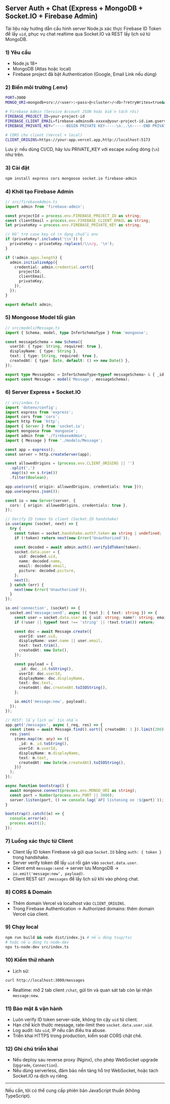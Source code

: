## Server Auth + Chat (Express + MongoDB + Socket.IO + Firebase Admin)

Tài liệu này hướng dẫn cấu hình server Node.js xác thực Firebase ID Token để lấy `uid`, phục vụ chat realtime qua Socket.IO và REST lấy lịch sử từ MongoDB.

### 1) Yêu cầu
- Node.js 18+
- MongoDB (Atlas hoặc local)
- Firebase project đã bật Authentication (Google, Email Link nếu dùng)

### 2) Biến môi trường (.env)
```bash
PORT=3000
MONGO_URI=mongodb+srv://<user>:<pass>@<cluster>/<db>?retryWrites=true&w=majority

# Firebase Admin (Service Account JSON hoặc biến tách rời)
FIREBASE_PROJECT_ID=your-project-id
FIREBASE_CLIENT_EMAIL=firebase-adminsdk-xxxxx@your-project-id.iam.gserviceaccount.com
FIREBASE_PRIVATE_KEY="-----BEGIN PRIVATE KEY-----\n...\n-----END PRIVATE KEY-----\n"

# CORS cho client (Vercel + local)
CLIENT_ORIGINS=https://your-app.vercel.app,http://localhost:5173
```
Lưu ý: nếu dùng CI/CD, hãy lưu PRIVATE_KEY với escape xuống dòng (`\n`) như trên.

### 3) Cài đặt
```bash
npm install express cors mongoose socket.io firebase-admin
```

### 4) Khởi tạo Firebase Admin
```ts
// src/firebaseAdmin.ts
import admin from 'firebase-admin';

const projectId = process.env.FIREBASE_PROJECT_ID as string;
const clientEmail = process.env.FIREBASE_CLIENT_EMAIL as string;
let privateKey = process.env.FIREBASE_PRIVATE_KEY as string;

// Hỗ trợ case key có \n dạng chuỗi env
if (privateKey?.includes('\\n')) {
  privateKey = privateKey.replace(/\\n/g, '\n');
}

if (!admin.apps.length) {
  admin.initializeApp({
    credential: admin.credential.cert({
      projectId,
      clientEmail,
      privateKey,
    }),
  });
}

export default admin;
```

### 5) Mongoose Model tối giản
```ts
// src/models/Message.ts
import { Schema, model, type InferSchemaType } from 'mongoose';

const messageSchema = new Schema({
  userId: { type: String, required: true },
  displayName: { type: String },
  text: { type: String, required: true },
  createdAt: { type: Date, default: () => new Date() },
});

export type MessageDoc = InferSchemaType<typeof messageSchema> & { _id: any };
export const Message = model('Message', messageSchema);
```

### 6) Server Express + Socket.IO
```ts
// src/index.ts
import 'dotenv/config';
import express from 'express';
import cors from 'cors';
import http from 'http';
import { Server } from 'socket.io';
import mongoose from 'mongoose';
import admin from './firebaseAdmin';
import { Message } from './models/Message';

const app = express();
const server = http.createServer(app);

const allowedOrigins = (process.env.CLIENT_ORIGINS || '')
  .split(',')
  .map((s) => s.trim())
  .filter(Boolean);

app.use(cors({ origin: allowedOrigins, credentials: true }));
app.use(express.json());

const io = new Server(server, {
  cors: { origin: allowedOrigins, credentials: true },
});

// Verify ID token từ client (Socket.IO handshake)
io.use(async (socket, next) => {
  try {
    const token = socket.handshake.auth?.token as string | undefined;
    if (!token) return next(new Error('Unauthorized'));

    const decoded = await admin.auth().verifyIdToken(token);
    socket.data.user = {
      uid: decoded.uid,
      name: decoded.name,
      email: decoded.email,
      picture: decoded.picture,
    };
    next();
  } catch (err) {
    next(new Error('Unauthorized'));
  }
});

io.on('connection', (socket) => {
  socket.on('message:send', async ({ text }: { text: string }) => {
    const user = socket.data.user as { uid: string; name?: string; email?: string } | undefined;
    if (!user || typeof text !== 'string' || !text.trim()) return;

    const doc = await Message.create({
      userId: user.uid,
      displayName: user.name || user.email,
      text: text.trim(),
      createdAt: new Date(),
    });

    const payload = {
      _id: doc._id.toString(),
      userId: doc.userId,
      displayName: doc.displayName,
      text: doc.text,
      createdAt: doc.createdAt.toISOString(),
    };

    io.emit('message:new', payload);
  });
});

// REST: lấy lịch sử tin nhắn
app.get('/messages', async (_req, res) => {
  const items = await Message.find().sort({ createdAt: 1 }).limit(200).lean();
  res.json(
    items.map((m: any) => ({
      _id: m._id.toString(),
      userId: m.userId,
      displayName: m.displayName,
      text: m.text,
      createdAt: new Date(m.createdAt).toISOString(),
    }))
  );
});

async function bootstrap() {
  await mongoose.connect(process.env.MONGO_URI as string);
  const port = Number(process.env.PORT || 3000);
  server.listen(port, () => console.log(`API listening on :${port}`));
}

bootstrap().catch((e) => {
  console.error(e);
  process.exit(1);
});
```

### 7) Luồng xác thực từ Client
- Client lấy ID token Firebase và gửi qua `Socket.IO` bằng `auth: { token }` trong handshake.
- Server verify token để lấy `uid` rồi gán vào `socket.data.user`.
- Client emit `message:send` -> server lưu MongoDB -> `io.emit('message:new', payload)`.
- Client REST `GET /messages` để lấy lịch sử khi vào phòng chat.

### 8) CORS & Domain
- Thêm domain Vercel và localhost vào `CLIENT_ORIGINS`.
- Trong Firebase Authentication → Authorized domains: thêm domain Vercel của client.

### 9) Chạy local
```bash
npm run build && node dist/index.js # nếu dùng tsup/tsc
# hoặc nếu dùng ts-node-dev
npx ts-node-dev src/index.ts
```

### 10) Kiểm thử nhanh
- Lịch sử:
```bash
curl http://localhost:3000/messages
```
- Realtime: mở 2 tab client `/chat`, gửi tin và quan sát tab còn lại nhận `message:new`.

### 11) Bảo mật & vận hành
- Luôn verify ID token server-side, không tin cậy `uid` từ client.
- Hạn chế kích thước message, rate-limit theo `socket.data.user.uid`.
- Log audit: lưu `uid`, IP nếu cần điều tra abuse.
- Triển khai HTTPS trong production, kiểm soát CORS chặt chẽ.

### 12) Ghi chú triển khai
- Nếu deploy sau reverse proxy (Nginx), cho phép WebSocket upgrade (`Upgrade`, `Connection`).
- Nếu dùng serverless, đảm bảo nền tảng hỗ trợ WebSocket, hoặc tách Socket.IO ra dịch vụ riêng.

---
Nếu cần, tôi có thể cung cấp phiên bản JavaScript thuần (không TypeScript).


